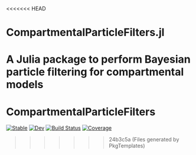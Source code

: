 <<<<<<< HEAD
# CompartmentalParticleFilters.jl
A Julia package to perform Bayesian particle filtering for compartmental models
=======
# CompartmentalParticleFilters

[![Stable](https://img.shields.io/badge/docs-stable-blue.svg)](https://ahelv.github.io/CompartmentalParticleFilters.jl/stable/)
[![Dev](https://img.shields.io/badge/docs-dev-blue.svg)](https://ahelv.github.io/CompartmentalParticleFilters.jl/dev/)
[![Build Status](https://github.com/ahelv/CompartmentalParticleFilters.jl/actions/workflows/CI.yml/badge.svg?branch=main)](https://github.com/ahelv/CompartmentalParticleFilters.jl/actions/workflows/CI.yml?query=branch%3Amain)
[![Coverage](https://codecov.io/gh/ahelv/CompartmentalParticleFilters.jl/branch/main/graph/badge.svg)](https://codecov.io/gh/ahelv/CompartmentalParticleFilters.jl)
>>>>>>> 24b3c5a (Files generated by PkgTemplates)
